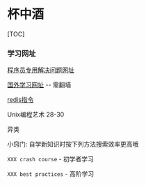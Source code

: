 # 杯中酒

[TOC]

### 学习网址

[程序员专用解决问题网址](https://stackoverflow.com/)

[国外学习网址](https://youtube.com/) -- 需翻墙

[redis指令](redisdoc.com)

Unix编程艺术 28-30 

异类



小窍门: 自学新知识时按下列方法搜索效率更高哦

`XXX crash course`  - 初学者学习

`XXX best practices` -  高阶学习

